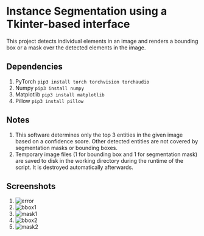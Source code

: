 # Instance Segmentation using a Tkinter-based interface
This project detects individual elements in an image and renders a bounding box or a mask over the detected elements in the image.

## Dependencies
1. PyTorch
  `pip3 install torch torchvision torchaudio`
2. Numpy
  `pip3 install numpy`
3. Matplotlib
  `pip3 install matplotlib`
4. Pillow
  `pip3 install pillow`

## Notes
1. This software determines only the top 3 entities in the given image based on a confidence score. Other detected entities are not covered by segmentation masks or bounding boxes.
2. Temporary image files (1 for bounding box and 1 for segmentation mask) are saved to disk in the working directory during the runtime of the script. It is destroyed automatically afterwards.

## Screenshots
1. ![error](/Screenshots/error.png)
2. ![bbox1](/Screenshots/bbox1.png)
3. ![mask1](/Screenshots/mask1.png)
4. ![bbox2](/Screenshots/bbox2.png)
5. ![mask2](/Screenshots/mask2.png)